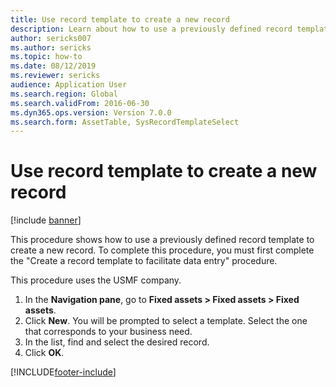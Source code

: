 ```yaml
---
title: Use record template to create a new record
description: Learn about how to use a previously defined record template to create a new record, including a step-by-step process.
author: sericks007
ms.author: sericks
ms.topic: how-to
ms.date: 08/12/2019
ms.reviewer: sericks
audience: Application User
ms.search.region: Global
ms.search.validFrom: 2016-06-30
ms.dyn365.ops.version: Version 7.0.0
ms.search.form: AssetTable, SysRecordTemplateSelect
---
```

# Use record template to create a new record

[!include [banner](../../../finance/includes/banner.md)]

This procedure shows how to use a previously defined record template to create a new record. To complete this procedure, you must first complete the "Create a record template to facilitate data entry" procedure.

This procedure uses the USMF company.

1. In the **Navigation pane**, go to **Fixed assets > Fixed assets > Fixed assets**.
2. Click **New**. You will be prompted to select a template. Select the one that corresponds to your business need.  
3. In the list, find and select the desired record.
4. Click **OK**.



[!INCLUDE[footer-include](../../../includes/footer-banner.md)]
